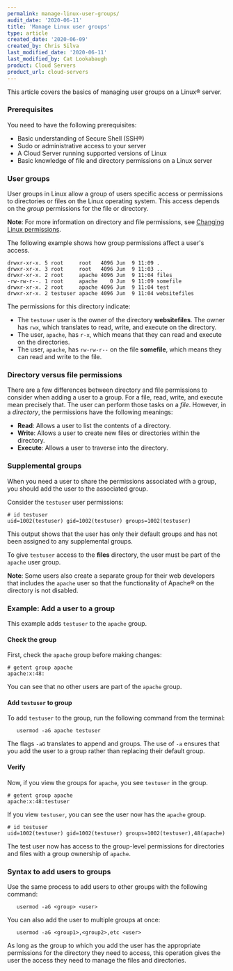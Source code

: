 ```yaml
---
permalink: manage-linux-user-groups/
audit_date: '2020-06-11'
title: 'Manage Linux user groups'
type: article
created_date: '2020-06-09'
created_by: Chris Silva
last_modified_date: '2020-06-11'
last_modified_by: Cat Lookabaugh
product: Cloud Servers
product_url: cloud-servers
---
```


This article covers the basics of managing user groups on a Linux&reg; server. 

### Prerequisites

You need to have the following prerequisites:

- Basic understanding of Secure Shell (SSH&reg;)
- Sudo or administrative access to your server
- A Cloud Server running supported versions of Linux
- Basic knowledge of file and directory permissions on a Linux server


### User groups

User groups in Linux allow a group of users specific access or permissions to directories or files on
the Linux operating system. This access depends on the *group* permissions for the file or directory. 

**Note**: For more information on directory and file permissions, see 
[Changing Linux permissions](https://support.rackspace.com/support/how-to/changing-linux-permissions/#permissions).

The following example shows how group permissions affect a user's access.

    drwxr-xr-x. 5 root     root   4096 Jun  9 11:09 .
    drwxr-xr-x. 3 root     root   4096 Jun  9 11:03 ..
    drwxr-xr-x. 2 root     apache 4096 Jun  9 11:04 files
    -rw-rw-r--. 1 root     apache    0 Jun  9 11:09 somefile
    drwxr-xr-x. 2 root     apache 4096 Jun  9 11:04 test
    drwxr-xr-x. 2 testuser apache 4096 Jun  9 11:04 websitefiles

The permissions for this directory indicate:

- The `testuser` user is the owner of the directory **websitefiles**. The owner has `rwx`,
  which translates to read, write, and execute on the directory.
- The user, `apache`, has `r-x`, which means that they can read and execute on the directories.
- The user, `apache`, has `rw-rw-r--` on the file **somefile**, which means they can read and write
  to the file.  

### Directory versus file permissions

There are a few differences between directory and file permissions to consider when adding a user to a
group. For a file, read, write, and execute mean precisely that. The user can perform those tasks on a
*file*. However, in a *directory*, the permissions have the following meanings:

- **Read**: Allows a user to list the contents of a directory. 
- **Write**: Allows a user to create new files or directories within the directory.
- **Execute**: Allows a user to traverse into the directory. 

### Supplemental groups

When you need a user to share the permissions associated with a group, you should add the user to the
associated group.  

Consider the `testuser` user permissions: 

    # id testuser
    uid=1002(testuser) gid=1002(testuser) groups=1002(testuser)

This output shows that the user has only their default groups and has not been assigned to any supplemental groups. 

To give `testuser` access to the **files** directory, the user must be part of the `apache`
user group. 

**Note**: Some users also create a separate group for their web developers that includes the `apache` user
so that the functionality of Apache&reg; on the directory is not disabled.

### Example: Add a user to a group

This example adds `testuser` to the `apache` group. 

#### Check the group

First, check the `apache` group before making changes:

    # getent group apache
    apache:x:48:

You can see that no other users are part of the `apache` group. 

#### Add `testuser` to group

To add `testuser` to the group, run the following command from the terminal:

       usermod -aG apache testuser

The flags `-aG` translates to append and groups. The use of `-a` ensures that you add the user 
to a group rather than replacing their default group. 

#### Verify

Now, if you view the groups for `apache`, you see `testuser` in the group.

    # getent group apache
    apache:x:48:testuser

If you view `testuser`, you can see the user now has the `apache` group.

    # id testuser
    uid=1002(testuser) gid=1002(testuser) groups=1002(testuser),48(apache)

The test user now has access to the group-level permissions for directories and files with a group
ownership of `apache`. 

### Syntax to add users to groups

Use the same process to add users to other groups with the following command:

       usermod -aG <group> <user>

You can also add the user to multiple groups at once:

       usermod -aG <group1>,<group2>,etc <user>

As long as the group to which you add the user has the appropriate permissions for the directory they
need to access, this operation gives the user the access they need to manage the files and directories. 
